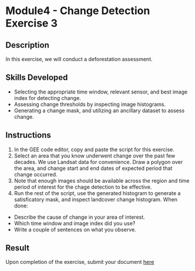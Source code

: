 # Module4 - Change Detection Exercise 3

## Description
In this exercise, we will conduct a deforestation assessment.

## Skills Developed
- Selecting the appropriate time window, relevant sensor, and best image index for detecting change.
- Assessing change thresholds by inspecting image histograms.
- Generating a change mask, and utilizing an ancillary dataset to assess change.

## Instructions
1. In the GEE code editor, copy and paste the script for this exercise.
2. Select an area that you know underwent change over the past few decades. We use Landsat data for convenience. Draw a polygon over the area, and change start and end dates of expected period that change occurred. 
3. Note that enough images should be available across the region and time period of interest for the chage detection to be effective.
4. Run the rest of the script, use the generated histogram to generate a satisficatory mask, and inspect landcover change histogram.
  When done:<br>
- Describe the cause of change in your area of interest.
- Which time window and image index did you use?
- Write a couple of sentences on what you observe.

## Result
Upon completion of the exercise, submit your document [here](https://github.com/SERVIR-WA/GALUP/issues/new?assignees=&labels=Exercise+W4M2&template=w4m2-exercise-submission.md&title=Module+2+exercise+%5Breplace+with+your+name%5D)
